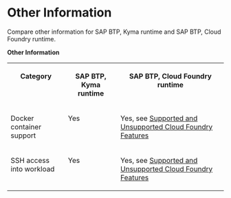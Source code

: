 <!-- loio7942e45770f94d83998d97f44a62b8f6 -->

# Other Information

Compare other information for SAP BTP, Kyma runtime and SAP BTP, Cloud Foundry runtime.

**Other Information**


<table>
<tr>
<th valign="top">

Category

</th>
<th valign="top">

SAP BTP, Kyma runtime

</th>
<th valign="top">

SAP BTP, Cloud Foundry runtime

</th>
</tr>
<tr>
<td valign="top">

Docker container support

</td>
<td valign="top">

Yes

</td>
<td valign="top">

Yes, see [Supported and Unsupported Cloud Foundry Features](https://help.sap.com/docs/btp/sap-business-technology-platform/cloud-foundry-environment?version=Cloud#supported-and-unsupported-cloud%0Afoundry-features) 

</td>
</tr>
<tr>
<td valign="top">

SSH access into workload

</td>
<td valign="top">

Yes

</td>
<td valign="top">

Yes, see [Supported and Unsupported Cloud Foundry Features](https://help.sap.com/docs/btp/sap-business-technology-platform/cloud-foundry-environment?version=Cloud#supported-and-unsupported-cloud%0Afoundry-features) 

</td>
</tr>
</table>

